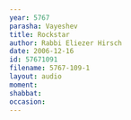 ```yaml
---
year: 5767
parasha: Vayeshev
title: Rockstar
author: Rabbi Eliezer Hirsch
date: 2006-12-16
id: 57671091
filename: 5767-109-1
layout: audio
moment: 
shabbat: 
occasion: 
---
```

